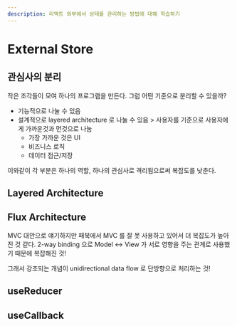 ```yaml
---
description: 리액트 외부에서 상태를 관리하는 방법에 대해 학습하기
---
```


# External Store

## 관심사의 분리

작은 조각들이 모여 하나의 프로그램을 만든다. 그럼 어떤 기준으로 분리할 수 있을까?

* 기능적으로 나눌 수 있음
* 설계적으로 layered architecture 로 나눌 수 있음 > 사용자를 기준으로 사용자에게 가까운것과 먼것으로 나눔
  * 가장 가까운 것은 UI
  * 비즈니스 로직
  * 데이터 접근/저장

이와같이 각 부분은 하나의 역할, 하나의 관심사로 격리됨으로써 복잡도를 낮춘다.







## Layered Architecture







## Flux Architecture

MVC 대안으로 얘기하지만 패북에서 MVC 를 잘 못 사용하고 있어서 더 복잡도가 높아진 것 같다. 2-way binding 으로 Model <-> View 가 서로 영향을 주는 관계로 사용했기 때문에 복잡해진 것!

그래서 강조되는 개념이 unidirectional data flow 로 단방향으로 처리하는 것!





## useReducer





## useCallback
